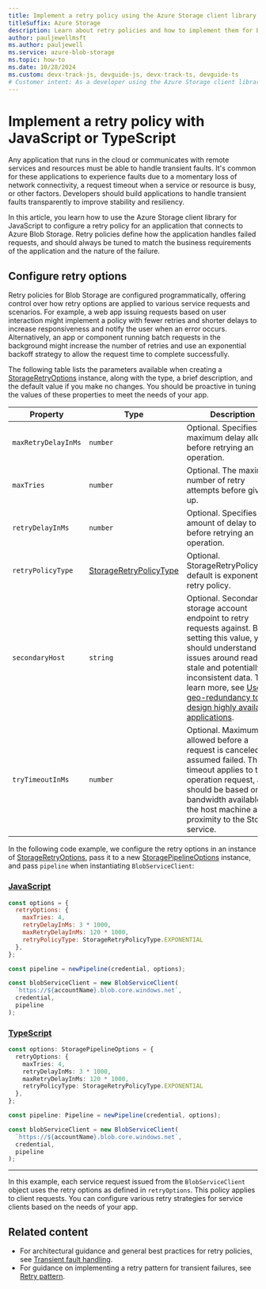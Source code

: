 ```yaml
---
title: Implement a retry policy using the Azure Storage client library for JavaScript
titleSuffix: Azure Storage
description: Learn about retry policies and how to implement them for Blob Storage. This article helps you set up a retry policy for Blob Storage requests using the Azure Storage client library for JavaScript. 
author: pauljewellmsft
ms.author: pauljewell
ms.service: azure-blob-storage
ms.topic: how-to
ms.date: 10/28/2024
ms.custom: devx-track-js, devguide-js, devx-track-ts, devguide-ts
# Customer intent: As a developer using the Azure Storage client library for JavaScript, I want to implement a customizable retry policy for Blob Storage requests, so that my application can gracefully handle transient faults and improve overall stability and resiliency.
---
```


# Implement a retry policy with JavaScript or TypeScript

Any application that runs in the cloud or communicates with remote services and resources must be able to handle transient faults. It's common for these applications to experience faults due to a momentary loss of network connectivity, a request timeout when a service or resource is busy, or other factors. Developers should build applications to handle transient faults transparently to improve stability and resiliency. 

In this article, you learn how to use the Azure Storage client library for JavaScript to configure a retry policy for an application that connects to Azure Blob Storage. Retry policies define how the application handles failed requests, and should always be tuned to match the business requirements of the application and the nature of the failure.

## Configure retry options

Retry policies for Blob Storage are configured programmatically, offering control over how retry options are applied to various service requests and scenarios. For example, a web app issuing requests based on user interaction might implement a policy with fewer retries and shorter delays to increase responsiveness and notify the user when an error occurs. Alternatively, an app or component running batch requests in the background might increase the number of retries and use an exponential backoff strategy to allow the request time to complete successfully.

The following table lists the parameters available when creating a [StorageRetryOptions](/javascript/api/@azure/storage-blob/storageretryoptions) instance, along with the type, a brief description, and the default value if you make no changes. You should be proactive in tuning the values of these properties to meet the needs of your app.

| Property | Type | Description | Default value |
| --- | --- | --- | --- |
| `maxRetryDelayInMs` | `number` | Optional. Specifies the maximum delay allowed before retrying an operation. | 120 seconds (or 120 * 1000 ms) |
| `maxTries` | `number` | Optional. The maximum number of retry attempts before giving up. | 4 |
| `retryDelayInMs` | `number` | Optional. Specifies the amount of delay to use before retrying an operation. | 4 seconds (or 4 * 1000 ms) |
| `retryPolicyType` | [StorageRetryPolicyType](/javascript/api/@azure/storage-blob/storageretrypolicytype) | Optional. StorageRetryPolicyType, default is exponential retry policy. | StorageRetryPolicyType.Exponential |
| `secondaryHost` | `string` | Optional. Secondary storage account endpoint to retry requests against. Before setting this value, you should understand the issues around reading stale and potentially inconsistent data. To learn more, see [Use geo-redundancy to design highly available applications](../common/geo-redundant-design.md). | None |
| `tryTimeoutInMs` | `number` | Optional. Maximum time allowed before a request is canceled and assumed failed. This timeout applies to the operation request, and should be based on the bandwidth available to the host machine and proximity to the Storage service. | A value of 0 or undefined results in no default timeout on the client, and the server-side default timeout is used. To learn more, see [Timeouts for Blob service operations](/rest/api/storageservices/setting-timeouts-for-blob-service-operations). |

In the following code example, we configure the retry options in an instance of [StorageRetryOptions](/javascript/api/@azure/storage-blob/storageretryoptions), pass it to a new [StoragePipelineOptions](/javascript/api/@azure/storage-blob/storagepipelineoptions) instance, and pass `pipeline` when instantiating `BlobServiceClient`:

### [JavaScript](#tab/javascript)

```javascript
const options = {
  retryOptions: {
    maxTries: 4,
    retryDelayInMs: 3 * 1000,
    maxRetryDelayInMs: 120 * 1000,
    retryPolicyType: StorageRetryPolicyType.EXPONENTIAL
  },
};

const pipeline = newPipeline(credential, options);

const blobServiceClient = new BlobServiceClient(
  `https://${accountName}.blob.core.windows.net`,
  credential,
  pipeline
);
```

### [TypeScript](#tab/typescript)

```typescript
const options: StoragePipelineOptions = {
  retryOptions: {
    maxTries: 4,
    retryDelayInMs: 3 * 1000,
    maxRetryDelayInMs: 120 * 1000,
    retryPolicyType: StorageRetryPolicyType.EXPONENTIAL
  },
};

const pipeline: Pipeline = newPipeline(credential, options);

const blobServiceClient = new BlobServiceClient(
  `https://${accountName}.blob.core.windows.net`,
  credential,
  pipeline
);
```

---

In this example, each service request issued from the `BlobServiceClient` object uses the retry options as defined in `retryOptions`. This policy applies to client requests. You can configure various retry strategies for service clients based on the needs of your app.

## Related content

- For architectural guidance and general best practices for retry policies, see [Transient fault handling](/azure/architecture/best-practices/transient-faults).
- For guidance on implementing a retry pattern for transient failures, see [Retry pattern](/azure/architecture/patterns/retry).
